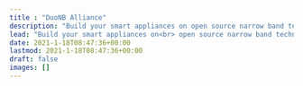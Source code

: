```yaml
---
title : "DuoNB Alliance"
description: "Build your smart appliances on open source narrow band technologies."
lead: "Build your smart appliances on<br> open source narrow band technologies."
date: 2021-1-18T08:47:36+00:00
lastmod: 2021-1-18T08:47:36+00:00
draft: false
images: []
---
```

